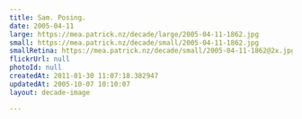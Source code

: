 ```yaml
---
title: Sam. Posing.
date: 2005-04-11
large: https://mea.patrick.nz/decade/large/2005-04-11-1862.jpg
small: https://mea.patrick.nz/decade/small/2005-04-11-1862.jpg
smallRetina: https://mea.patrick.nz/decade/small/2005-04-11-1862@2x.jpg
flickrUrl: null
photoId: null
createdAt: 2011-01-30 11:07:18.382947
updatedAt: 2005-10-07 10:10:07
layout: decade-image

---
```


